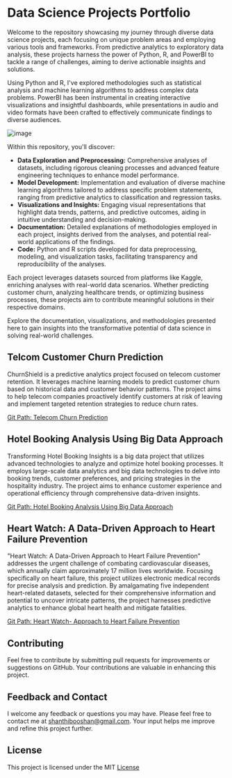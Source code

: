 # Data Science Projects Portfolio
Welcome to the repository showcasing my journey through diverse data science projects, each focusing on unique problem areas and employing various tools and frameworks. From predictive analytics to exploratory data analysis, these projects harness the power of Python, R, and PowerBI to tackle a range of challenges, aiming to derive actionable insights and solutions.

Using Python and R, I've explored methodologies such as statistical analysis and machine learning algorithms to address complex data problems. PowerBI has been instrumental in creating interactive visualizations and insightful dashboards, while presentations in audio and video formats have been crafted to effectively communicate findings to diverse audiences.

![image](https://github.com/shanthibooshansubramanian/Portfolio/assets/173968838/de66db92-8c73-4382-9ba0-03f180dfe95b)


Within this repository, you'll discover:
- **Data Exploration and Preprocessing:** Comprehensive analyses of datasets, including rigorous cleaning processes and advanced feature engineering techniques to enhance model performance.
- **Model Development:** Implementation and evaluation of diverse machine learning algorithms tailored to address specific problem statements, ranging from predictive analytics to classification and regression tasks.
- **Visualizations and Insights:** Engaging visual representations that highlight data trends, patterns, and predictive outcomes, aiding in intuitive understanding and decision-making.
- **Documentation:** Detailed explanations of methodologies employed in each project, insights derived from the analyses, and potential real-world applications of the findings.
- **Code:** Python and R scripts developed for data preprocessing, modeling, and visualization tasks, facilitating transparency and reproducibility of the analyses.
  
Each project leverages datasets sourced from platforms like Kaggle, enriching analyses with real-world data scenarios. Whether predicting customer churn, analyzing healthcare trends, or optimizing business processes, these projects aim to contribute meaningful solutions in their respective domains.

Explore the documentation, visualizations, and methodologies presented here to gain insights into the transformative potential of data science in solving real-world challenges.

## Telcom Customer Churn Prediction

ChurnShield is a predictive analytics project focused on telecom customer retention. It leverages machine learning models to predict customer churn based on historical data and customer behavior patterns. The project aims to help telecom companies proactively identify customers at risk of leaving and implement targeted retention strategies to reduce churn rates.

[Git Path: Telecom Churn Prediction](https://github.com/shanthibooshansubramanian/Portfolio/blob/main/Telecom%20Customer%20Retention/readme.md)

## Hotel Booking Analysis Using Big Data Approach

Transforming Hotel Booking Insights is a big data project that utilizes advanced technologies to analyze and optimize hotel booking processes. It employs large-scale data analytics and big data technologies to delve into booking trends, customer preferences, and pricing strategies in the hospitality industry. The project aims to enhance customer experience and operational efficiency through comprehensive data-driven insights.

[Git Path: Hotel Booking Analysis Using Big Data Approach](https://github.com/shanthibooshansubramanian/Portfolio/blob/main/Hotel%20Booking%20Analysis%20Using%20Big%20Data%20Approach/README.md)

## Heart Watch: A Data-Driven Approach to Heart Failure Prevention

"Heart Watch: A Data-Driven Approach to Heart Failure Prevention" addresses the urgent challenge of combating cardiovascular diseases, which annually claim approximately 17 million lives worldwide. Focusing specifically on heart failure, this project utilizes electronic medical records for precise analysis and prediction. By amalgamating five independent heart-related datasets, selected for their comprehensive information and potential to uncover intricate patterns, the project harnesses predictive analytics to enhance global heart health and mitigate fatalities.

[Git Path: Heart Watch- Approach to Heart Failure Prevention](https://github.com/shanthibooshansubramanian/Portfolio/blob/main/Heart%20Watch%3A%20A%20Data-Driven%20Approach%20to%20Heart%20Failure%20Prevention/README.md)

## Contributing

Feel free to contribute by submitting pull requests for improvements or suggestions on GitHub. Your contributions are valuable in enhancing this project.

## Feedback and Contact

I welcome any feedback or questions you may have. Please feel free to contact me at shanthibooshan@gmail.com. Your input helps me improve and refine this project further.

## License

This project is licensed under the MIT [License](https://github.com/shanthibooshansubramanian/Portfolio/blob/main/LICENSE)
